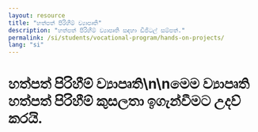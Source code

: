 ```yaml
---
layout: resource
title: "හත්පත් පිරිහීම් ව්‍යාපෘති"
description: "හත්පත් පිරිහීම් ව්‍යාපෘති සඳහා ඩිජිටල් සම්පත්."
permalink: /si/students/vocational-program/hands-on-projects/
lang: "si"
---
```


# හත්පත් පිරිහීම් ව්‍යාපෘති\n\nමෙම ව්‍යාපෘති හත්පත් පිරිහීම් කුසලතා ඉගැන්වීමට උදව් කරයි.
